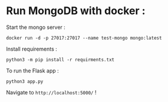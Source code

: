# Run MongoDB with docker :

Start the mongo server :

```
docker run -d -p 27017:27017 --name test-mongo mongo:latest
```

Install requirements :

```
python3 -m pip install -r requirments.txt
```

To run the Flask app :

```
python3 app.py  
```

Navigate to `http://localhost:5000/` !

